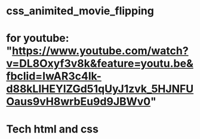 # css_animited_movie_flipping
# for youtube: "https://www.youtube.com/watch?v=DL8Oxyf3v8k&feature=youtu.be&fbclid=IwAR3c4lk-d88kLIHEYlZGd51qUyJ1zvk_5HJNFUOaus9vH8wrbEu9d9JBWv0"

# Tech html and css